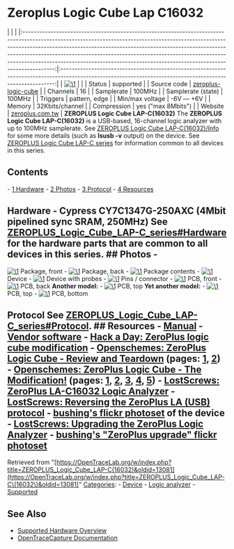 # Zeroplus Logic Cube Lap C16032

| | | |:-----------------------------------------------------------------------------------------------------------------------------------------------------------------------------------------------------------------------------------------------------------------------------------------------------------------------------------------------------------------------------------------------------------------:|:----------------------------------------------------------------------------------------------------------------------------------------------------------:| | [![\1](../../assets/hardware/general/\2)](./File:Zeroplus_Logic_Cube.png.html) | | | Status | supported | | Source code | [zeroplus-logic-cube](http://github.com/OpenTraceLab/?p=OpenTraceCapture.git;a=tree;f=src/hardware/zeroplus-logic-cube) | | Channels | 16 | | Samplerate | 100MHz | | Samplerate (state) | 100MHz | | Triggers | pattern, edge | | Min/max voltage | -6V — +6V | | Memory | 32Kbits/channel | | Compression | yes ("max 8Mbits") | | Website | [zeroplus.com.tw](http://www.zeroplus.com.tw/logic-analyzer_en/products.php?pdn=1&product_id=253) | **ZEROPLUS Logic Cube LAP-C(16032)** The **ZEROPLUS Logic Cube LAP-C(16032)** is a USB-based, 16-channel logic analyzer with up to 100MHz samplerate. See [ZEROPLUS Logic Cube LAP-C(16032)/Info](ZEROPLUS_Logic_Cube_LAP-C(16032)/Info.html "ZEROPLUS Logic Cube LAP-C(16032)/Info") for some more details (such as **lsusb -v** output) on the device. See [ZEROPLUS Logic Cube LAP-C series](ZEROPLUS_Logic_Cube_LAP-C_series.html "ZEROPLUS Logic Cube LAP-C series") for information common to all devices in this series. 
## Contents 
\- [1 Hardware](ZEROPLUS_Logic_Cube_LAP-C(16032).html#Hardware) \- [2 Photos](ZEROPLUS_Logic_Cube_LAP-C(16032).html#Photos) \- [3 Protocol](ZEROPLUS_Logic_Cube_LAP-C(16032).html#Protocol) \- [4 Resources](ZEROPLUS_Logic_Cube_LAP-C(16032).html#Resources) 
## Hardware \- Cypress CY7C1347G-250AXC (4Mbit pipelined sync SRAM, 250MHz) See [ZEROPLUS_Logic_Cube_LAP-C_series#Hardware](ZEROPLUS_Logic_Cube_LAP-C_series.html#Hardware "ZEROPLUS Logic Cube LAP-C series") for the hardware parts that are common to all devices in this series. ## Photos \- 
[![\1](../../assets/hardware/general/\2)](./File:Zeroplus_logic_cube_lapc_16032_packaging_front.jpg.html)
Package, front
\- 
[![\1](../../assets/hardware/general/\2)](./File:Zeroplus_logic_cube_lapc_16032_packaging_back.jpg.html)
Package, back
\- 
[![\1](../../assets/hardware/general/\2)](./File:Zeroplus_logic_cube_lapc_16032_stuff.jpg.html)
Package contents
\- 
[![\1](../../assets/hardware/general/\2)](./File:Zeroplus_Logic_Cube.jpg.html)
Device
\- 
[![\1](../../assets/hardware/general/\2)](./File:Zeroplus_logic_cube_lapc_16032_probes.jpg.html)
Device with probes
\- 
[![\1](../../assets/hardware/general/\2)](./File:Zeroplus_logic_cube_lapc_16032_pins.jpg.html)
Pins / connector
\- 
[![\1](../../assets/hardware/general/\2)](./File:Zeroplus_logic_cube_lapc_16032_pcb_front.jpg.html)
PCB, front
\- 
[![\1](../../assets/hardware/general/\2)](./File:Zeroplus_logic_cube_lapc_16032_pcb_back.jpg.html)
PCB, back
**Another model:** \- 
[![\1](../../assets/hardware/general/\2)](./File:Zeroplus-pcb.jpg.html)
PCB, top
**Yet another model:** \- 
[![\1](../../assets/hardware/general/\2)](./File:Zeroplus_LAPC16032_highres_top.jpg.html)
PCB, top
\- 
[![\1](../../assets/hardware/general/\2)](./File:Zeroplus_LAPC16032_highres_bottom.jpg.html)
PCB, bottom
## Protocol See [ZEROPLUS_Logic_Cube_LAP-C_series#Protocol](ZEROPLUS_Logic_Cube_LAP-C_series.html#Protocol "ZEROPLUS Logic Cube LAP-C series"). ## Resources \- [Manual](http://www.zeroplus.com.tw/software_download/lac_manual_Standard_V31202_en.zip) \- [Vendor software](http://www.zeroplus.com.tw/logic-analyzer_en/technical_support_search.php?model=LAP-C%2816032%29&class1=1) \- [Hack a Day: ZeroPlus logic cube modification](http://hackaday.com/2010/03/30/zeroplus-logic-cube-modification/) \- [Openschemes: ZeroPlus Logic Cube - Review and Teardown](http://www.openschemes.com/modules/wordpress/2010/03/23/zeroplus-logic-cube-review-and-teardown/) (pages: [1](http://www.openschemes.com/modules/wordpress/2010/03/23/zeroplus-logic-cube-review-and-teardown/), [2](http://www.openschemes.com/modules/wordpress/2010/03/23/zeroplus-logic-cube-review-and-teardown/2/)) \- [Openschemes: ZeroPlus Logic Cube - The Modification!](http://www.openschemes.com/modules/wordpress/2010/03/27/zeroplus-logic-cube-the-modification/) (pages: [1](http://www.openschemes.com/modules/wordpress/2010/03/27/zeroplus-logic-cube-the-modification/), [2](http://www.openschemes.com/modules/wordpress/2010/03/27/zeroplus-logic-cube-the-modification/2/), [3](http://www.openschemes.com/modules/wordpress/2010/03/27/zeroplus-logic-cube-the-modification/3/), [4](http://www.openschemes.com/modules/wordpress/2010/03/27/zeroplus-logic-cube-the-modification/4/), [5](http://www.openschemes.com/modules/wordpress/2010/03/27/zeroplus-logic-cube-the-modification/5/)) \- [LostScrews: ZeroPlus LA-C16032 Logic Analyzer](http://lostscrews.com/viewtopic.php?f=8&t=8) \- [LostScrews: Reversing the ZeroPlus LA (USB) protocol](http://lostscrews.com/viewtopic.php?f=10&t=33) \- [bushing's flickr photoset](http://www.flickr.com/photos/bushing/sets/72157622677006648/) of the device \- [LostScrews: Upgrading the ZeroPlus Logic Analyzer](http://lostscrews.com/viewtopic.php?f=16&t=84) \- [bushing's "ZeroPlus upgrade" flickr photoset](http://www.flickr.com/photos/bushing/sets/72157623474049085/)
Retrieved from "[https://OpenTraceLab.org/w/index.php?title=ZEROPLUS_Logic_Cube_LAP-C(16032)&oldid=13081](https://OpenTraceLab.org/w/index.php?title=ZEROPLUS_Logic_Cube_LAP-C\(16032\)&oldid=13081)" 
[Categories](specialcategories-specialcategories.md): \- [Device](./Category:Device.html "Category:Device") \- [Logic analyzer](./Category:Logic_analyzer.html "Category:Logic analyzer") \- [Supported](./Category:Supported.html "Category:Supported")

## See Also
- [Supported Hardware Overview](../supported-hardware.md)
- [OpenTraceCapture Documentation](../../opentracecapture/overview.md)
